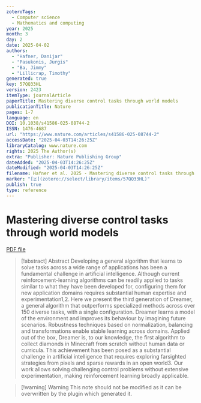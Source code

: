 ```yaml
---
zoteroTags:
  - Computer science
  - Mathematics and computing
year: 2025
month: 3
day: 2
date: 2025-04-02
authors:
  - "Hafner, Danijar"
  - "Pasukonis, Jurgis"
  - "Ba, Jimmy"
  - "Lillicrap, Timothy"
generated: true
key: 57QQ33HL
version: 2423
itemType: journalArticle
paperTitle: Mastering diverse control tasks through world models
publicationTitle: Nature
pages: 1-7
language: en
DOI: 10.1038/s41586-025-08744-2
ISSN: 1476-4687
url: "https://www.nature.com/articles/s41586-025-08744-2"
accessDate: "2025-04-03T14:26:25Z"
libraryCatalog: www.nature.com
rights: 2025 The Author(s)
extra: "Publisher: Nature Publishing Group"
dateAdded: "2025-04-03T14:26:25Z"
dateModified: "2025-04-03T14:26:25Z"
filename: Hafner et al. 2025 - Mastering diverse control tasks through world models.pdf
marker: "[🇿](zotero://select/library/items/57QQ33HL)"
publish: true
type: reference
---
```

# Mastering diverse control tasks through world models

[PDF file](/Papers/PDFs/Hafner%20et%20al.%202025%20-%20Mastering%20diverse%20control%20tasks%20through%20world%20models.pdf)

> [!abstract] Abstract
> Developing a general algorithm that learns to solve tasks across a wide range of applications has been a fundamental challenge in artificial intelligence. Although current reinforcement-learning algorithms can be readily applied to tasks similar to what they have been developed for, configuring them for new application domains requires substantial human expertise and experimentation1,2. Here we present the third generation of Dreamer, a general algorithm that outperforms specialized methods across over 150 diverse tasks, with a single configuration. Dreamer learns a model of the environment and improves its behaviour by imagining future scenarios. Robustness techniques based on normalization, balancing and transformations enable stable learning across domains. Applied out of the box, Dreamer is, to our knowledge, the first algorithm to collect diamonds in Minecraft from scratch without human data or curricula. This achievement has been posed as a substantial challenge in artificial intelligence that requires exploring farsighted strategies from pixels and sparse rewards in an open world3. Our work allows solving challenging control problems without extensive experimentation, making reinforcement learning broadly applicable.

>[!warning] Warning
> This note should not be modified as it can be overwritten by the plugin which generated it.

